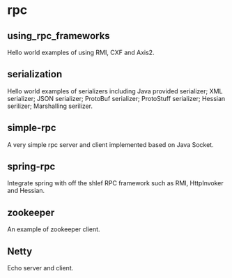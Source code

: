 # rpc

## using_rpc_frameworks
Hello world examples of using RMI, CXF and Axis2.

## serialization
Hello world examples of serializers including Java provided serializer; XML serializer; JSON serializer; ProtoBuf serializer; ProtoStuff serializer; Hessian serilizer; Marshalling serilizer.

## simple-rpc
A very simple rpc server and client implemented based on Java Socket.

## spring-rpc
Integrate spring with off the shlef RPC framework such as RMI, HttpInvoker and Hessian.

## zookeeper
An example of zookeeper client.

## Netty
Echo server and client.
